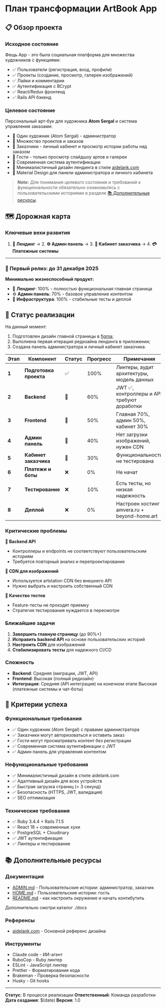 # План трансформации ArtBook App

## 📋 Обзор проекта

### Исходное состояние

Фещь App - это была социальная платформа для множества художников с функциями:

- ✅ Пользователи (регистрация, вход, профили)
- ✅ Проекты (создание, просмотр, галерея изображений)
- ✅ Лайки и комментарии
- ✅ Аутентификация с BCrypt
- ✅ React/Redux фронтенд
- ✅ Rails API бэкенд

### Целевое состояние

Персональный арт-бук для художника **Atom Sergal** и система управления заказами:

- 🎯 Один художник (Atom Sergal) - администратор
- 🎯 Множество проектов и заказов
- 🎯 Заказчики - личный кабинет и просмотр истории работы над заказом
- 🎯 Гости - только просмотр слайдшоу артов и галереи
- 🎯 Современная система аутентификации
- 🎯 Минималистичный дизайн лендинга в стиле [aidelank.com](https://aidelank.com/)
- 🎯 Material Design для панели администратора и личного кабинета

> **Note:** Для понимания целевого состояния и требований к функциональности обязательно ознакомьтесь с пользовательскими историями в разделе [📚 Дополнительные ресурсы](#-дополнительные-ресурсы).

## 🗺️ Дорожная карта

### Ключевые вехи развития

1. **🎨 Лендинг** → 2. **⚙️ Админ панель** → 3. **👤 Кабинет заказчика** → 4. **💳 Платежные системы**

---

### 🎯 Первый релиз: до 31 декабря 2025
**Минимально жизнеспособный продукт:**
- 🎨 **Лендинг**: 100% - полностью функциональная главная страница
- ⚙️ **Админ панель**: 70% - базовое управление контентом  
- 🔧 **Инфраструктура**: 100% - стабильные тесты и деплой

## 🚀 Статус реализации
На данный момент:
1. Подготовлен дизайн главной страницы в [figma](https://www.figma.com/design/2bBYuF2MmKZQflUiDZ0O45/Beyond-Home?node-id=332-6&t=05qvttvh4VYK7QBx-4);
2. Выполнена первая итерация редизайна лендинга в приложении;
3. Создана панель администратора и личный кабинет заказчика.


| Этап | Компонент | Статус | Прогресс | Примечания |
|------|-----------|--------|----------|------------|
| **1** | **Подготовка проекта** | ✅ | 100% | Линтеры, аудит архитектуры, модель данных |
| **2** | **Backend** | 🔄 | 60% | JWT ✅, контроллеры и API требуют доработки |
| **3** | **Frontend** | 🔄 | 50% | Главная 70%, админ 50%, кабинет 30% |
| **4** | **Админ панель** | 🔄 | 40% | Нет загрузки изображений, нужен CDN |
| **5** | **Кабинет заказчика** | 🔄 | 30% | Функциональность не тестирована |
| **6** | **Платежи и боты** | ❌ | 0% | Не начат |
| **7** | **Тестирование** | ❌ | 10% | Есть тесты, но низкая надежность |
| **8** | **Деплой** | ❌ | 0% | Настроен хостинг amvera.ru + beyond-home.art |

### Критические проблемы

**🔴 Backend API**
- Контроллеры и endpoints не соответствуют пользовательским историям
- Требуется повторный анализ и перепроектирование

**🔴 CDN для изображений**  
- Используется artstation CDN без внешнего API
- Нужно выбрать и настроить собственный CDN

**🔴 Качество тестов**
- Feature-тесты не проходят приемку
- Стратегия тестирования нуждается в пересмотре

### Ближайшие задачи

1. **Завершить главную страницу** (до 90%+)
2. **Исправить backend API** на основе пользовательских историй  
3. **Настроить CDN** для изображений
4. **Стабилизировать тесты** для надежного CI/CD

### Сложность

- **Backend**: Средняя (миграции, JWT, API)
- **Frontend**: Высокая (полный редизайн)
- **Интеграция**: Средняя (API интеграция) на конечном этапе Высокая (платежные системы и чат-боты)

## 🎯 Критерии успеха

### Функциональные требования

- ✅ Один художник (Atom Sergal) с правами администратора
- ✅ Заказчики могут авторизоваться и оставить заказ
- ✅ Гости могут просматривать контент без регистрации
- ✅ Современная система аутентификации с JWT
- ✅ Админ панель для управления контентом

### Нефункциональные требования

- ✅ Минималистичный дизайн в стиле aidelank.com
- ✅ Адаптивный дизайн для всех устройств
- ✅ Быстрая загрузка страниц (< 3 секунд)
- ✅ Безопасность (HTTPS, JWT, валидация)
- ✅ SEO оптимизация

### Технические требования

- ✅ Ruby 3.4.4 + Rails 7.1.5
- ✅ React 18 + современные хуки
- ✅ PostgreSQL + Cloudinary
- ✅ JWT аутентификация
- ✅ Линтеры и тестирование

## 📚 Дополнительные ресурсы

### Документация

- [ADMIN.md](https://github.com/halconel/art-book-app/blob/master/.claude/ADMIN.md#пользовательские-истории) - Пользовательские истории: администратор, заказчик
- [HOME.md](https://github.com/halconel/art-book-app/blob/master/.claude/HOME.md#пользовательские-истории) - Пользовательские истории: гость
- [README.md](./README.md) - как настроить окружение и начать контибутить

Дополнительно смотри каталог ./docs

### Референсы

- [aidelank.com](https://aidelank.com/) - Основной референс дизайна

### Инструменты

- Claude code - ИИ-агент
- RuboCop - Ruby линтер
- ESLint - JavaScript линтер
- Prettier - Форматирование кода
- Brakeman - Проверка безопасности
- Husky - Git hooks

---

**Статус**: В процессе реализации
**Ответственный**: Команда разработки
**Дата создания**: $(date)
**Версия**: 1.0
